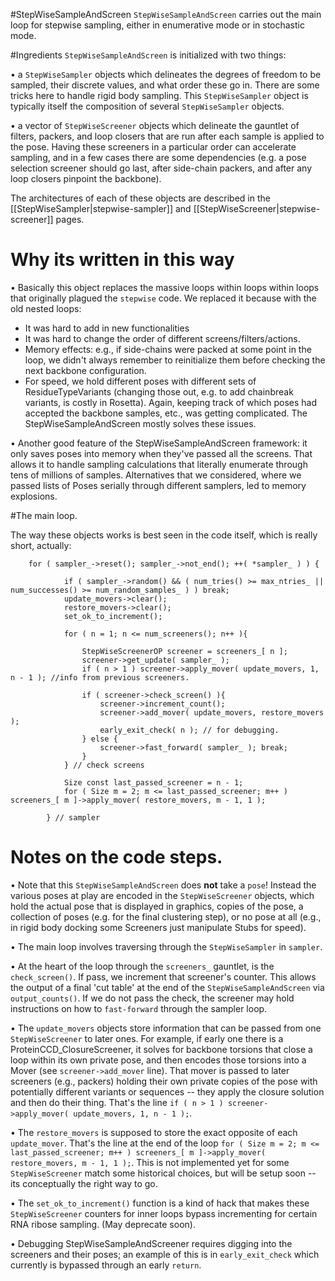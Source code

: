 #StepWiseSampleAndScreen
`StepWiseSampleAndScreen` carries out the main loop for stepwise sampling, either in enumerative mode or in stochastic mode. 

#Ingredients
`StepWiseSampleAndScreen` is initialized with two things:

• a `StepWiseSampler` objects which delineates the degrees of freedom to be sampled, their discrete values, and what order these go in. There are some tricks here to handle rigid body sampling. This `StepWiseSampler` object is typically itself the composition of several `StepWiseSampler` objects.

• a vector of `StepWiseScreener` objects which delineate the gauntlet of filters, packers, and loop closers that are run after each sample is applied to the pose. Having these screeners in a particular order can accelerate sampling, and in a few cases there are some dependencies (e.g. a pose selection screener should go last, after side-chain packers, and after any loop closers pinpoint the backbone).

The architectures of each of these objects are described in the [[StepWiseSampler|stepwise-sampler]] and [[StepWiseScreener|stepwise-screener]] pages.

# Why its written in this way
• Basically this object replaces the massive loops within loops within loops that originally plagued the `stepwise` code. We replaced it because with the old nested loops:
 - It was hard to add in new functionalities
 - It was hard to change the order of different screens/filters/actions. 
 - Memory effects: e.g., if side-chains were packed at some point in the loop, we didn't always remember to reinitialize them before checking the next backbone configuration.
 - For speed, we hold different poses with different sets of ResidueTypeVariants (changing those out, e.g. to add chainbreak variants, is costly in Rosetta). Again, keeping track of which poses had accepted the backbone samples, etc., was getting complicated.
 The StepWiseSampleAndScreen mostly solves these issues.
 
• Another good feature of the StepWiseSampleAndScreen framework: it  only saves poses into memory when they've passed  all the screens. That allows it to handle sampling calculations that literally enumerate through tens of millions of samples. Alternatives that we considered, where we passed lists of Poses serially through different samplers, led to memory explosions.


#The main loop.

The way these objects works is best seen in the code itself, which is really short, actually:

```
	for ( sampler_->reset(); sampler_->not_end(); ++( *sampler_ ) ) {

			if ( sampler_->random() && ( num_tries() >= max_ntries_ || num_successes() >= num_random_samples_ ) ) break;
			update_movers->clear();
			restore_movers->clear();
			set_ok_to_increment();

			for ( n = 1; n <= num_screeners(); n++ ){

				StepWiseScreenerOP screener = screeners_[ n ];
				screener->get_update( sampler_ );
				if ( n > 1 ) screener->apply_mover( update_movers, 1, n - 1 ); //info from previous screeners.

				if ( screener->check_screen() ){
					screener->increment_count();
					screener->add_mover( update_movers, restore_movers );
					early_exit_check( n ); // for debugging.
				} else {
					screener->fast_forward( sampler_ );	break;
				}
			} // check screens

			Size const last_passed_screener = n - 1;
			for ( Size m = 2; m <= last_passed_screener; m++ ) screeners_[ m ]->apply_mover( restore_movers, m - 1, 1 );

		} // sampler
```

# Notes on the code steps.
• Note that this `StepWiseSampleAndScreen` does **not** take a `pose`! Instead the various poses at play are encoded in the `StepWiseScreener` objects, which hold the actual pose that is displayed in graphics, copies of the pose, a collection of poses (e.g. for the final clustering step), or no pose at all (e.g., in rigid body docking some Screeners just manipulate Stubs for speed).

• The main loop involves traversing through the `StepWiseSampler` in `sampler`.

• At the heart of the loop through the `screeners_` gauntlet, is the `check_screen()`. If pass, we increment that screener's counter. This allows the output of a final 'cut table' at the end of the `StepWiseSampleAndScreen` via `output_counts()`. If we do not pass the check, the screener may hold instructions on how to `fast-forward` through the sampler loop.

• The `update_movers` objects store information that can be passed from one `StepWiseScreener` to later ones. For example, if early one there is a ProteinCCD_ClosureScreener, it solves for backbone torsions that close a loop within its own private pose, and then encodes those torsions into a Mover (see `screener->add_mover` line). That mover is passed to later screeners (e.g., packers) holding their own private copies of the pose with potentially different variants or sequences -- they apply the closure solution and then do their thing. That's the line `if ( n > 1 ) screener->apply_mover( update_movers, 1, n - 1 );`.

• The `restore_movers` is supposed to store the exact opposite of each `update_mover`. That's the line at the end of the loop `for ( Size m = 2; m <= last_passed_screener; m++ ) screeners_[ m ]->apply_mover( restore_movers, m - 1, 1 );`. This is not implemented yet for some `StepWiseScreener` match some historical choices, but will be setup soon -- its conceptually the right way to go.

• The `set_ok_to_increment()` function is a kind of hack that makes these `StepWiseScreener` counters for inner loops bypass incrementing for certain RNA ribose sampling. (May deprecate soon).

• Debugging StepWiseSampleAndScreener requires digging into the screeners and their poses; an example of this is in `early_exit_check` which currently is bypassed through an early `return`.
